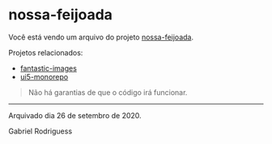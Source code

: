 # nossa-feijoada

Você está vendo um arquivo do projeto [nossa-feijoada](https://github.com/guesant/nossa-feijoada).

Projetos relacionados:

- [fantastic-images](https://github.com/guesant/fantastic-images)
- [ui5-monorepo](https://github.com/guesant/ui5-monorepo)

> Não há garantias de que o código irá funcionar.

---

Arquivado dia 26 de setembro de 2020.

Gabriel Rodriguess
